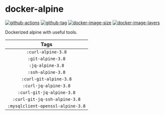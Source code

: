 # docker-alpine

[![github-actions](https://github.com/theohbrothers/docker-alpine/workflows/build/badge.svg)](https://github.com/theohbrothers/docker-alpine/actions)
[![github-tag](https://img.shields.io/github/tag/theohbrothers/docker-alpine)](https://github.com/theohbrothers/docker-alpine/releases/)
[![docker-image-size](https://img.shields.io/microbadger/image-size/theohbrothers/docker-alpine/latest)](https://hub.docker.com/r/theohbrothers/docker-alpine)
[![docker-image-layers](https://img.shields.io/microbadger/layers/theohbrothers/docker-alpine/latest)](https://hub.docker.com/r/theohbrothers/docker-alpine)

Dockerized alpine with useful tools.

| Tags |
|:-------:| 
| `:curl-alpine-3.8` | 
| `:git-alpine-3.8` | 
| `:jq-alpine-3.8` | 
| `:ssh-alpine-3.8` | 
| `:curl-git-alpine-3.8` | 
| `:curl-jq-alpine-3.8` | 
| `:curl-git-jq-alpine-3.8` | 
| `:curl-git-jq-ssh-alpine-3.8` | 
| `:mysqlclient-openssl-alpine-3.8` |

